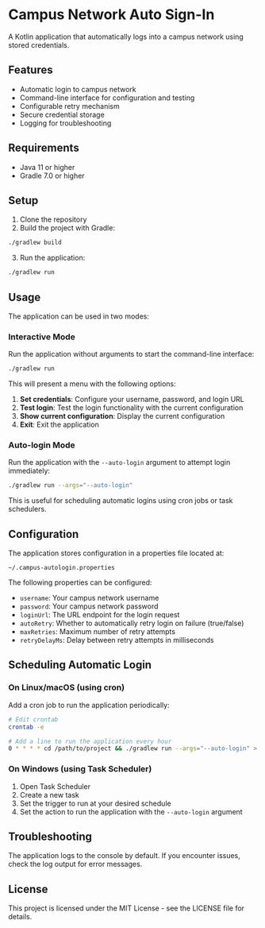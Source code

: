 # Campus Network Auto Sign-In

A Kotlin application that automatically logs into a campus network using stored credentials.

## Features

- Automatic login to campus network
- Command-line interface for configuration and testing
- Configurable retry mechanism
- Secure credential storage
- Logging for troubleshooting

## Requirements

- Java 11 or higher
- Gradle 7.0 or higher

## Setup

1. Clone the repository
2. Build the project with Gradle:

```bash
./gradlew build
```

3. Run the application:

```bash
./gradlew run
```

## Usage

The application can be used in two modes:

### Interactive Mode

Run the application without arguments to start the command-line interface:

```bash
./gradlew run
```

This will present a menu with the following options:

1. **Set credentials**: Configure your username, password, and login URL
2. **Test login**: Test the login functionality with the current configuration
3. **Show current configuration**: Display the current configuration
4. **Exit**: Exit the application

### Auto-login Mode

Run the application with the `--auto-login` argument to attempt login immediately:

```bash
./gradlew run --args="--auto-login"
```

This is useful for scheduling automatic logins using cron jobs or task schedulers.

## Configuration

The application stores configuration in a properties file located at:

```
~/.campus-autologin.properties
```

The following properties can be configured:

- `username`: Your campus network username
- `password`: Your campus network password
- `loginUrl`: The URL endpoint for the login request
- `autoRetry`: Whether to automatically retry login on failure (true/false)
- `maxRetries`: Maximum number of retry attempts
- `retryDelayMs`: Delay between retry attempts in milliseconds

## Scheduling Automatic Login

### On Linux/macOS (using cron)

Add a cron job to run the application periodically:

```bash
# Edit crontab
crontab -e

# Add a line to run the application every hour
0 * * * * cd /path/to/project && ./gradlew run --args="--auto-login" > /dev/null 2>&1
```

### On Windows (using Task Scheduler)

1. Open Task Scheduler
2. Create a new task
3. Set the trigger to run at your desired schedule
4. Set the action to run the application with the `--auto-login` argument

## Troubleshooting

The application logs to the console by default. If you encounter issues, check the log output for error messages.

## License

This project is licensed under the MIT License - see the LICENSE file for details.